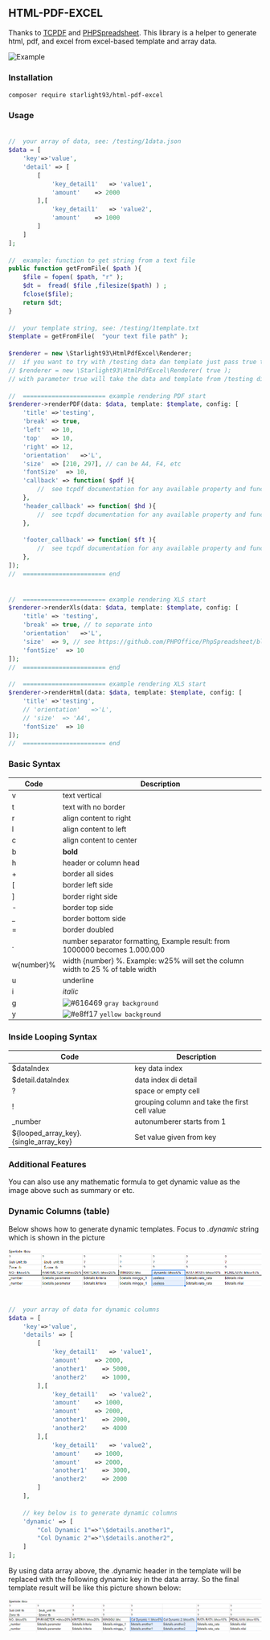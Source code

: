 ##  HTML-PDF-EXCEL

Thanks to
[TCPDF](https://github.com/tecnickcom/TCPDF) and [PHPSpreadsheet](https://github.com/PHPOffice/PhpSpreadsheet). This library is a helper to generate html, pdf, and excel from excel-based template and array data.

![Example](testing/example-design.png)

### Installation
```
composer require starlight93/html-pdf-excel
```

### Usage

```php

//  your array of data, see: /testing/1data.json
$data = [
    'key'=>'value',
    'detail' => [
        [
            'key_detail1'   => 'value1',
            'amount'    => 2000
        ],[
            'key_detail1'   => 'value2',
            'amount'    => 1000
        ]
    ]
];

//  example: function to get string from a text file
public function getFromFile( $path ){
    $file = fopen( $path, "r" );
    $dt =  fread( $file ,filesize($path) ) ;
    fclose($file);
    return $dt;
}

//  your template string, see: /testing/1template.txt
$template = getFromFile(  "your text file path" );

$renderer = new \Starlight93\HtmlPdfExcel\Renderer;
//  if you want to try with /testing data dan template just pass true to Renderer Construct
// $renderer = new \Starlight93\HtmlPdfExcel\Renderer( true );
// with parameter true will take the data and template from /testing dir, so you can focus on config only

//  ======================= example rendering PDF start
$renderer->renderPDF(data: $data, template: $template, config: [
    'title' =>'testing',
    'break' => true,
    'left'  => 10,
    'top'   => 10,
    'right' => 12,
    'orientation'   =>'L',
    'size'  => [210, 297], // can be A4, F4, etc
    'fontSize'  => 10,
    'callback' => function( $pdf ){
        //  see tcpdf documentation for any available property and function
    },
    'header_callback' => function( $hd ){
        //  see tcpdf documentation for any available property and function
    },

    'footer_callback' => function( $ft ){
        //  see tcpdf documentation for any available property and function
    },
]);
//  ======================= end


//  ======================= example rendering XLS start
$renderer->renderXls(data: $data, template: $template, config: [
    'title' => 'testing',
    'break' => true, // to separate into 
    'orientation'   =>'L',
    'size'  => 9, // see https://github.com/PHPOffice/PhpSpreadsheet/blob/master/src/PhpSpreadsheet/Worksheet/PageSetup.php
    'fontSize'  => 10
]);
//  ======================= end

//  ======================= example rendering XLS start
$renderer->renderHtml(data: $data, template: $template, config: [
    'title' =>'testing',
    // 'orientation'   =>'L',
    // 'size'  => 'A4',
    'fontSize'  => 10
]);
//  ======================= end

```
### Basic Syntax
| Code | Description |
| --- | --- |
|    v | text vertical    |
|    t | text with no border  |
|    r | align content to right   |
|    l | align content to left    |
|    c | align content to center  |
|    b | **bold**    |
|    h | header or column head  |
|    + | border all sides  |
|    [ | border left side |
|    ] | border right side    |
|    - | border top side  |
|    _ | border bottom side   |
|    = | border doubled   |
|    . | number separator formatting, Example result: from 1000000 becomes 1.000.000   |
|    w{number}% | width {number} %. Example: w25% will set the column width to 25 % of table width   |
|    u | underline   |
|    i | *italic*  |
|    g | ![#616469](https://via.placeholder.com/15/616469/000000?text=+) `gray background` |
|    y | ![#e8ff17](https://via.placeholder.com/15/e8ff17/000000?text=+) `yellow background`  |


### Inside Looping Syntax

| Code | Description |
| --- | --- |
|    $dataIndex | key data index  |
|    $detail.dataIndex | data index di detail    |
|    ? | space or empty cell  |
|    ! | grouping column and take the first cell value    |
|    _number | autonumberer starts from 1    |
|    ${looped_array_key}.{single_array_key} | Set value given from key  |


### Additional Features

You can also use any mathematic formula to get dynamic value as the image above such as summary or etc.

### Dynamic Columns (table)
Below shows how to generate dynamic templates. Focus to *.dynamic* string which is shown in the picture

![Example](testing/example-dynamic-design.png)

```php

//  your array of data for dynamic columns
$data = [
    'key'=>'value',
    'details' => [
        [
            'key_detail1'   => 'value1',
            'amount'    => 2000,
            'another1'    => 5000,
            'another2'    => 1000,
        ],[
            'key_detail1'   => 'value2',
            'amount'    => 1000,
            'amount'    => 2000,
            'another1'    => 2000,
            'another2'    => 4000
        ],[
            'key_detail1'   => 'value2',
            'amount'    => 1000,
            'amount'    => 2000,
            'another1'    => 3000,
            'another2'    => 2000
        ]
    ],

    // key below is to generate dynamic columns
    'dynamic' => [
        "Col Dynamic 1"=>"\$details.another1",
        "Col Dynamic 2"=>"\$details.another2",
    ]
];
```

By using data array above, the .dynamic header in the template will be replaced with the following dynamic key in the data array. So the final template result will be like this picture shown below:

![Example](testing/example-dynamic-design-result.png)
